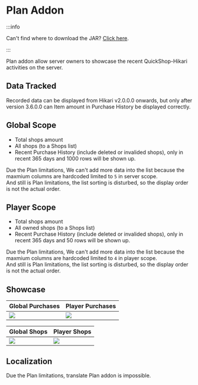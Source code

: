 # Plan Addon

:::info

Can't find where to download the JAR? [Click here](../faq/where-addons-compacts-at.md).

:::

Plan addon allow server owners to showcase the recent QuickShop-Hikari activities on the server.

## Data Tracked

Recorded data can be displayed from Hikari v2.0.0.0 onwards, but only after version 3.6.0.0 can Item amount in Purchase History be displayed correctly.  

## Global Scope

* Total shops amount
* All shops (to a Shops list)
* Recent Purchase History (include deleted or invalided shops), only in recent 365 days and 1000 rows will be shown up.

Due the Plan limitations, We can't add more data into the list because the maxmium columns are hardcoded limited to `5` in server scope.  
And still is Plan limitations, the list sorting is disturbed, so the display order is not the actual order.  

## Player Scope

* Total shops amount
* All owned shops (to a Shops list)
* Recent Purchase History (include deleted or invalided shops), only in recent 365 days and 50 rows will be shown up.

Due the Plan limitations, We can't add more data into the list because the maxmium columns are hardcoded limited to `4` in player scope.  
And still is Plan limitations, the list sorting is disturbed, so the display order is not the actual order.  

## Showcase

|  Global Purchases   |  Player Purchases   |
| --- | --- |
|  <img src="https://user-images.githubusercontent.com/30802565/208290345-2aa32f74-8c0a-4d27-9f69-b72a3ad605f4.png" />   | <img src="https://user-images.githubusercontent.com/30802565/208110771-b8d3a1cc-3c07-449f-a2ad-1348eafa7134.png" />

|  Global Shops   |  Player Shops   |
| --- | --- |
|  <img src="https://user-images.githubusercontent.com/30802565/208109812-4f040bfb-4342-4510-adee-928d9041fa60.png" />   | <img src="https://user-images.githubusercontent.com/30802565/208110850-d59f4ec9-6c86-4a89-a2f9-87ced3d3d74e.png" />

## Localization

Due the Plan limitations, translate Plan addon is impossible.
